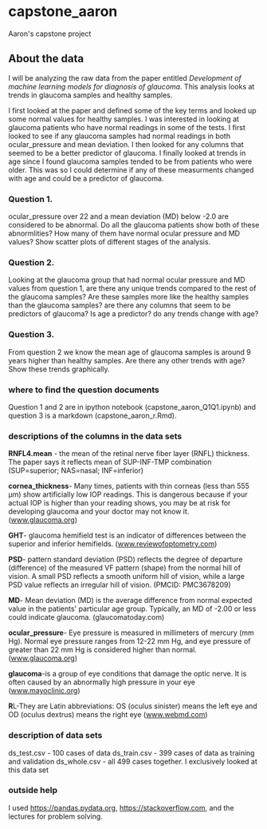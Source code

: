 # capstone_aaron
 Aaron's capstone project

## **About the data**

I will be analyzing the raw data from the paper entitled *Development of machine learning models for diagnosis of glaucoma.* This analysis looks at trends in glaucoma samples and healthy samples. 

I first looked at the paper and defined some of the key terms and looked up some normal values for healthy samples. I was interested in looking at glaucoma patients who have normal readings in some of the tests. I first looked to see if any glaucoma samples had normal readings in both ocular_pressure and mean deviation. I then looked for any columns that seemed to be a better predictor of glaucoma. I finally looked at trends in age since I found glaucoma samples tended to be from patients who were older. This was so I could determine if any of these measurments changed with age and could be a predictor of glaucoma. 


### **Question 1.**
ocular_pressure over 22 and a mean deviation (MD) below -2.0 are considered to be abnormal. Do all the glaucoma patients show both of these abnormlities? How many of them have normal ocular pressure and MD values? Show scatter plots of different stages of the analysis. 


### **Question 2.** 
Looking at the glaucoma group that had normal ocular pressure and MD values from question 1, are there any unique trends compared to the rest of the glaucoma samples? Are these samples more like the healthy samples than the glaucoma samples? are there any columns that seem to be predictors of glaucoma? Is age a predictor? do any trends change with age?
 

### **Question 3.** 
From question 2 we know the mean age of glaucoma samples is around 9 years higher than healthy samples. Are there any other trends with age? Show these trends graphically.

### where to find the question documents
Question 1 and 2 are in ipython notebook (capstone_aaron_Q1Q1.ipynb) and question 3 is a markdown (capstone_aaron_r.Rmd).




### **descriptions of the columns in the data sets**
**RNFL4.mean** - the mean of the retinal nerve fiber layer (RNFL) thickness. The paper says it reflects mean of SUP-INF-TMP combination (SUP=superior; NAS=nasal; INF=inferior)

**cornea_thickness**- Many times, patients with thin corneas (less than 555 µm) show artificially low IOP readings. This is dangerous because if your actual IOP is higher than your reading shows, you may be at risk for developing glaucoma and your doctor may not know it. (www.glaucoma.org)

**GHT**- glaucoma hemifield test is an indicator of differences between the superior and inferior hemifields. (www.reviewofoptometry.com)

**PSD**- pattern standard deviation (PSD) reflects the degree of departure (difference) of the measured VF pattern (shape) from the normal hill of vision. A small PSD reflects a smooth uniform hill of vision, while a large PSD value reflects an irregular hill of vision. (PMCID: PMC3678209)

**MD**- Mean deviation (MD) is the average difference from normal expected value in the patients' particular age group. Typically, an MD of -2.00 or less could indicate glaucoma. (glaucomatoday.com)

**ocular_pressure**- Eye pressure is measured in millimeters of mercury (mm Hg). Normal eye pressure ranges from 12-22 mm Hg, and eye pressure of greater than 22 mm Hg is considered higher than normal.(www.glaucoma.org)

**glaucoma**-is a group of eye conditions that damage the optic nerve. It is often caused by an abnormally high pressure in your eye (www.mayoclinic.org)

**R**L-They are Latin abbreviations: OS (oculus sinister) means the left eye and OD (oculus dextrus) means the right eye (www.webmd.com)

### **description of data sets** 
ds_test.csv - 100 cases of data
ds_train.csv - 399 cases of data as training and validation
ds_whole.csv - all 499 cases together. I exclusively looked at this data set

### outside help
I used https://pandas.pydata.org, https://stackoverflow.com, and the lectures for problem solving.
